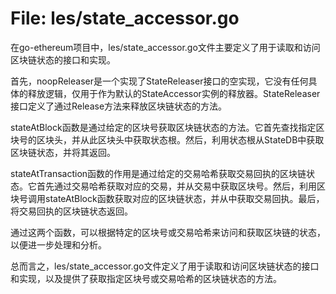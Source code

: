 # File: les/state_accessor.go

在go-ethereum项目中，les/state_accessor.go文件主要定义了用于读取和访问区块链状态的接口和实现。

首先，noopReleaser是一个实现了StateReleaser接口的空实现，它没有任何具体的释放逻辑，仅用于作为默认的StateAccessor实例的释放器。StateReleaser接口定义了通过Release方法来释放区块链状态的方法。

stateAtBlock函数是通过给定的区块号获取区块链状态的方法。它首先查找指定区块号的区块头，并从此区块头中获取状态根。然后，利用状态根从StateDB中获取区块链状态，并将其返回。

stateAtTransaction函数的作用是通过给定的交易哈希获取交易回执的区块链状态。它首先通过交易哈希获取对应的交易，并从交易中获取区块号。然后，利用区块号调用stateAtBlock函数获取对应的区块链状态，并从中获取交易回执。最后，将交易回执的区块链状态返回。

通过这两个函数，可以根据特定的区块号或交易哈希来访问和获取区块链的状态，以便进一步处理和分析。

总而言之，les/state_accessor.go文件定义了用于读取和访问区块链状态的接口和实现，以及提供了获取指定区块号或交易哈希的区块链状态的方法。

